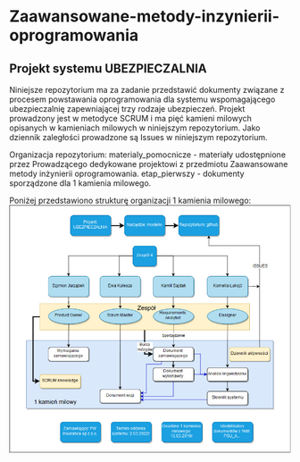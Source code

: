 # Zaawansowane-metody-inzynierii-oprogramowania

## Projekt systemu UBEZPIECZALNIA
Niniejsze repozytorium ma za zadanie przedstawić dokumenty związane z procesem powstawania oprogramowania dla systemu wspomagającego ubezpieczalnię zapewniającej trzy rodzaje ubezpieczeń.
Projekt prowadzony jest w metodyce SCRUM i ma pięć kamieni milowych opisanych w kamieniach milowych w niniejszym repozytorium. Jako dziennik zaległości prowadzone są Issues w niniejszym repozytorium.

Organizacja repozytorium:
materialy_pomocnicze - materiały udostępnione przez Prowadzącego dedykowane projektowi z przedmiotu Zaawansowane metody inżynierii oprogramowania. 
etap_pierwszy - dokumenty sporządzone dla 1 kamienia milowego.

Poniżej przedstawiono strukturę organizacji 1 kamienia milowego:
![1 kamień milowy](https://github.com/kamilsajdak96/Zaawansowane-metody-inzynierii-oprogramowania/blob/readme/materialy_pomocnicze/materia%C5%82y_graficzne/1_kamie%C5%84_milowy.jpg)
